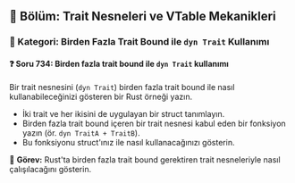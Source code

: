 ## 📘 Bölüm: Trait Nesneleri ve VTable Mekanikleri
### 🔹 Kategori: Birden Fazla Trait Bound ile `dyn Trait` Kullanımı
#### ❓ Soru 734: Birden fazla trait bound ile `dyn Trait` kullanımı

Bir trait nesnesini (`dyn Trait`) birden fazla trait bound ile nasıl kullanabileceğinizi gösteren bir Rust örneği yazın.

- İki trait ve her ikisini de uygulayan bir struct tanımlayın.
- Birden fazla trait bound içeren bir trait nesnesi kabul eden bir fonksiyon yazın (ör. `dyn TraitA + TraitB`).
- Bu fonksiyonu struct'ınız ile nasıl kullanacağınızı gösterin.

🔧 **Görev:** Rust'ta birden fazla trait bound gerektiren trait nesneleriyle nasıl çalışılacağını gösterin.

